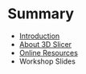 # Summary

* [Introduction](README.md)
* [About 3D Slicer](what_is_3d_slicer.md)
* [Online Resources](online_resources.md)
* Workshop Slides

